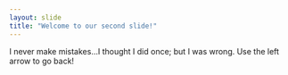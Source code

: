 ```yaml
---
layout: slide
title: "Welcome to our second slide!"
---
```

I never make mistakes…I thought I did once; but I was wrong.
Use the left arrow to go back!
